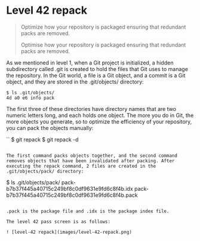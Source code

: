 
# Level 42 repack

> Optimize how your repository is packaged ensuring that redundant packs are removed.
> 
> Optimise how your repository is packaged ensuring that redundant packs are removed.

As we mentioned in level 1, when a Git project is initialized, a hidden subdirectory called .git is created to hold the files that Git uses to manage the repository. In the Git world, a file is a Git object, and a commit is a Git object, and they are stored in the .git/objects/ directory:

```
$ ls .git/objects/
4d a0 e6 info pack
```

The first three of these directories have directory names that are two numeric letters long, and each holds one object. The more you do in Git, the more objects you generate, so to optimize the efficiency of your repository, you can pack the objects manually:

``
$ git repack
$ git repack -d
```

The first command packs objects together, and the second command removes objects that have been invalidated after packing. After executing the repack command, 2 files are created in the .git/objects/pack/ directory:

```
$ ls .git/objects/pack/
pack-b7b37f445a40715c249bf8c0df9631e9fd6c8f4b.idx
pack-b7b37f445a40715c249bf8c0df9631e9fd6c8f4b.pack
```

.pack is the package file and .idx is the package index file.

The level 42 pass screen is as follows:

! [level-42 repack](images/level-42-repack.png)
